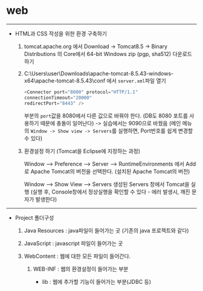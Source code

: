 # web

---

* HTML과 CSS 작성을 위한 환경 구축하기

	1. tomcat.apache.org 에서
		Download -> Tomcat8.5 -> Binary Distributions 의 Core에서 
		64-bit Windows zip (pgp, sha512) 다운로드 하기
		
	1. C:\Users\user\Downloads\apache-tomcat-8.5.43-windows-x64\apache-tomcat-8.5.43\conf
		에서 ``server.xml``파일 열기
		
		```java
		<Connector port="8080" protocol="HTTP/1.1"
		connectionTimeout="20000"
		redirectPort="8443" />
		```
	
		부분의 ``port``값을 8080에서 다른 값으로 바꿔야 한다.
		(DB도 8080 포트를 사용하기 때문에 충돌이 일어난다) -> 실습에서는 9090으로 바꿨음
		(메인 메뉴의 ``Window -> Show view -> Servers``를 실행하면, Port번호를 쉽게 변경할 수 있다)
		
	1. 환경설정 하기 (Tomcat을 Eclipse에 지정하는 과정)
		
		Window --> Preference --> Server --> RuntimeEnvironments
		에서 Add로 Apache Tomcat의 버전을 선택한다. (설치된 Apache Tomcat의 버전)
		
		Window --> Show View --> Servers
		생성된 Servers 창에서 Tomcat을 실행
		(실행 후, Console창에서 정상실행을 확인할 수 있다 - 에러 발생시, 깨진 문자가 발생한다)
		
---

* Project 폴더구성

	1. Java Resources : java파일이 들어가는 곳 (기존의 java 프로젝트와 같다)
	
	1. JavaScript : javascript 파일이 들어가는 곳

	1. WebContent : 웹에 대한 모든 파일이 들어간다.
	
		1. WEB-INF : 웹의 환경설정이 들어가는 부분
		
			- lib : 웹에 추가할 기능이 들어가는 부분(JDBC 등)